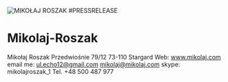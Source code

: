 ![MIKOŁAJ ROSZAK #PRESSRELEASE](https://user-images.githubusercontent.com/38286081/157007043-b6e852b4-38cc-4f95-8685-22fca2bca97a.jpg)
# Mikolaj-Roszak
Mikołaj Roszak
Przedwiośnie 79/12
73-110 Stargard
Web: www.mikolaj.com
email me: ul.echo12@gmail.com
          mikolaj@mikolaj.com
skype: mikolajroszak_1
Tel. +48 500 487 977
